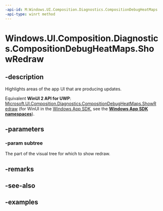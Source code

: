 ```yaml
---
-api-id: M:Windows.UI.Composition.Diagnostics.CompositionDebugHeatMaps.ShowRedraw(Windows.UI.Composition.Visual)
-api-type: winrt method
---
```


<!-- Method syntax.
public void CompositionDebugHeatMaps.ShowRedraw(Visual subtree)
-->

# Windows.UI.Composition.Diagnostics.CompositionDebugHeatMaps.ShowRedraw

## -description

Highlights areas of the app UI that are producing updates.

Equivalent **WinUI 2 API for UWP**: [Microsoft.UI.Composition.Diagnostics.CompositionDebugHeatMaps.ShowRedraw](/windows/winui/api/microsoft.ui.composition.diagnostics.compositiondebugheatmaps.showredraw) (for WinUI in the [Windows App SDK](/windows/apps/windows-app-sdk/), see the **[Windows App SDK namespaces](/windows/windows-app-sdk/api/winrt/)**).

## -parameters
### -param subtree

The part of the visual tree for which to show redraw.

## -remarks

## -see-also

## -examples

